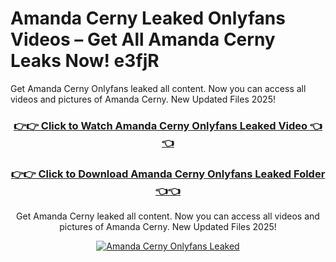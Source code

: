 # Amanda Cerny Leaked Onlyfans Videos – Get All Amanda Cerny Leaks Now! e3fjR

Get Amanda Cerny Onlyfans leaked all content. Now you can access all videos and pictures of Amanda Cerny. New Updated Files 2025!  
<div align="center">
  
### [👉👉 Click to Watch Amanda Cerny Onlyfans Leaked Video 👈👈](https://links2leaks.com/amandacerny)  
### [👉👉 Click to Download Amanda Cerny Onlyfans Leaked Folder 👈👈](https://links2leaks.com/amandacerny)  

Get Amanda Cerny leaked all content. Now you can access all videos and pictures of Amanda Cerny. New Updated Files 2025!  

[![Amanda Cerny Onlyfans Leaked](https://i.ibb.co/93hzkbrt/l2l.gif)](https://links2leaks.com/amandacerny)  

</div>
